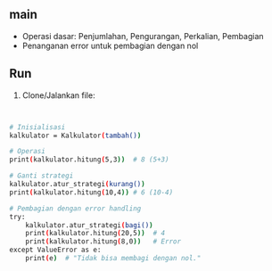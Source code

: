 
## main
- Operasi dasar: Penjumlahan, Pengurangan, Perkalian, Pembagian
- Penanganan error untuk pembagian dengan nol

## Run
1. Clone/Jalankan file:
```bash - python kalkulator.py


# Inisialisasi
kalkulator = Kalkulator(tambah()) 

# Operasi
print(kalkulator.hitung(5,3))  # 8 (5+3)

# Ganti strategi
kalkulator.atur_strategi(kurang())
print(kalkulator.hitung(10,4)) # 6 (10-4)

# Pembagian dengan error handling
try:
    kalkulator.atur_strategi(bagi())
    print(kalkulator.hitung(20,5))  # 4
    print(kalkulator.hitung(8,0))   # Error
except ValueError as e:
    print(e)  # "Tidak bisa membagi dengan nol."

